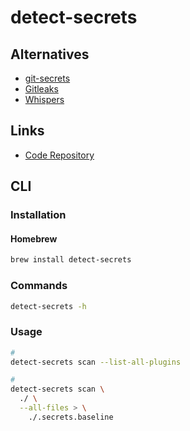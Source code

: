 # detect-secrets

<!--
https://github.com/auth0/repo-supervisor
-->

## Alternatives

- [git-secrets](/git-secrets.md)
- [Gitleaks](/gitleaks.md)
- [Whispers](https://github.com/Skyscanner/whispers)

## Links

- [Code Repository](https://github.com/Yelp/detect-secrets)

## CLI

### Installation

#### Homebrew

```sh
brew install detect-secrets
```

### Commands

```sh
detect-secrets -h
```

### Usage

```sh
#
detect-secrets scan --list-all-plugins

#
detect-secrets scan \
  ./ \
  --all-files > \
    ./.secrets.baseline
```
